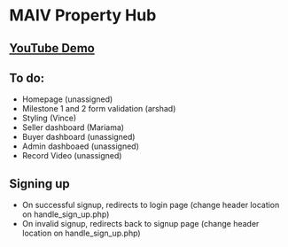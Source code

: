 # MAIV Property Hub
## [YouTube Demo]("https://www.youtube.com")
## To do:
- Homepage (unassigned)
- Milestone 1 and 2 form validation (arshad)
- Styling (Vince)
- Seller dashboard (Mariama)
- Buyer dashboard (unassigned)
- Admin dashboaed (unassigned)
- Record Video (unassigned)
## Signing up
- On successful signup, redirects to login page (change header location on handle_sign_up.php)
- On invalid signup, redirects back to signup page (change header location on handle_sign_up.php)